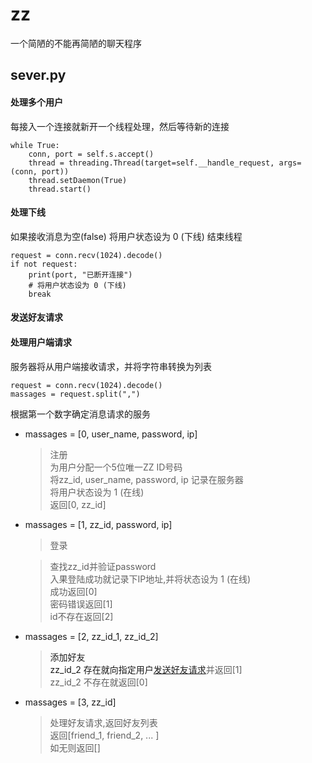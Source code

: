 # zz

一个简陋的不能再简陋的聊天程序

## sever.py

#### 处理多个用户

每接入一个连接就新开一个线程处理，然后等待新的连接
```
while True:
    conn, port = self.s.accept()
    thread = threading.Thread(target=self.__handle_request, args=(conn, port))
    thread.setDaemon(True)
    thread.start()
```

#### 处理下线

如果接收消息为空(false) 将用户状态设为 0 (下线) 结束线程
```
request = conn.recv(1024).decode()
if not request:
    print(port, "已断开连接")
    # 将用户状态设为 0 (下线)
    break
```

#### <a id = friend>发送好友请求<a/>


#### 处理用户端请求
服务器将从用户端接收请求，并将字符串转换为列表
```
request = conn.recv(1024).decode()
massages = request.split(",")
```
根据第一个数字确定消息请求的服务

+ massages = [0, user_name, password, ip]
   
    >注册  
    >为用户分配一个5位唯一ZZ ID号码  
    >将zz_id, user_name, password, ip 记录在服务器  
    >将用户状态设为 1 (在线)  
    >返回[0, zz_id]

+ massages = [1, zz_id, password, ip]
   
  >登录
  
    >查找zz_id并验证password  
    >入果登陆成功就记录下IP地址,并将状态设为 1 (在线)  
    >成功返回[0]  
    >密码错误返回[1]  
    >id不存在返回[2]
  
+ massages = [2, zz_id_1, zz_id_2]
  
    >添加好友  
    >zz_id_2 存在就向指定用户[发送好友请求](#friend)并返回[1]  
    >zz_id_2 不存在就返回[0]
  


+ massages = [3, zz_id]

    >处理好友请求,返回好友列表  
    >返回[friend_1, friend_2, ... ]  
    >如无则返回[]


